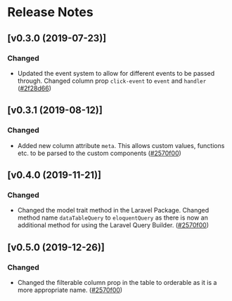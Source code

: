 # Release Notes


## [v0.3.0 (2019-07-23)]


### Changed
- Updated the event system to allow for different events to be passed through. Changed column prop `click-event` to `event` and `handler`  ([#2f28d66](https://github.com/jamesdordoy/vue-datatable/commit/2f28d6646b4ed3c980d79d81f7c131c106a1aecd))


## [v0.3.1 (2019-08-12)]


### Changed
- Added new column attribute `meta`. This allows custom values, functions etc. to be parsed to the custom components  ([#2570f00](https://github.com/jamesdordoy/vue-datatable/commit/2570f0004f17cb1d1f220f956c90be4b7f6217c3))

## [v0.4.0 (2019-11-21)]


### Changed
- Changed the model trait method in the Laravel Package. Changed method name `dataTableQuery` to `eloquentQuery` as there is now an additional method for using the Laravel Query Builder. ([#2570f00](https://github.com/jamesdordoy/vue-datatable/commit/2570f0004f17cb1d1f220f956c90be4b7f6217c3))

## [v0.5.0 (2019-12-26)]


### Changed
- Changed the filterable column prop in the table to orderable as it is a more appropriate name.  ([#2570f00](https://github.com/jamesdordoy/vue-datatable/commit/2570f0004f17cb1d1f220f956c90be4b7f6217c3))
